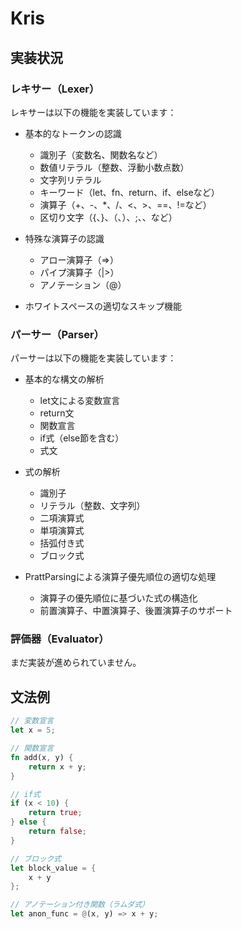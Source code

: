 # Kris

## 実装状況

### レキサー（Lexer）

レキサーは以下の機能を実装しています：

- 基本的なトークンの認識
  - 識別子（変数名、関数名など）
  - 数値リテラル（整数、浮動小数点数）
  - 文字列リテラル
  - キーワード（let、fn、return、if、elseなど）
  - 演算子（+、-、*、/、<、>、==、!=など）
  - 区切り文字（{、}、（、）、;、、など）

- 特殊な演算子の認識
  - アロー演算子（=>）
  - パイプ演算子（|>）
  - アノテーション（@）

- ホワイトスペースの適切なスキップ機能

### パーサー（Parser）

パーサーは以下の機能を実装しています：

- 基本的な構文の解析
  - let文による変数宣言
  - return文
  - 関数宣言
  - if式（else節を含む）
  - 式文

- 式の解析
  - 識別子
  - リテラル（整数、文字列）
  - 二項演算式
  - 単項演算式
  - 括弧付き式
  - ブロック式

- PrattParsingによる演算子優先順位の適切な処理
  - 演算子の優先順位に基づいた式の構造化
  - 前置演算子、中置演算子、後置演算子のサポート

### 評価器（Evaluator）

まだ実装が進められていません。

## 文法例

```rust
// 変数宣言
let x = 5;

// 関数宣言
fn add(x, y) {
    return x + y;
}

// if式
if (x < 10) {
    return true;
} else {
    return false;
}

// ブロック式
let block_value = {
    x + y
};

// アノテーション付き関数（ラムダ式）
let anon_func = @(x, y) => x + y;
